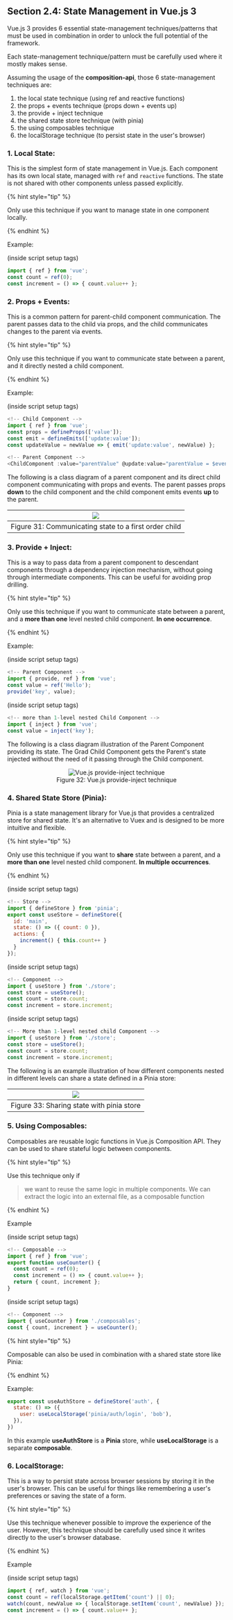 ## Section 2.4: State Management in Vue.js 3

Vue.js 3 provides 6 essential state-management techniques/patterns that must be used in combination in order to unlock the full potential of the framework.

Each state-management technique/pattern must be carefully used where it mostly makes sense.

Assuming the usage of the **composition-api**, those 6 state-management techniques are:

1. the local state technique (using ref and reactive functions)
2. the props + events technique (props down + events up)
3. the provide + inject technique
4. the shared state store technique (with pinia)
5. the using composables technique
6. the localStorage technique (to persist state in the user's browser)

### 1. **Local State**:


This is the simplest form of state management in Vue.js. Each component has its own local state, managed with `ref` and `reactive` functions. The state is not shared with other components unless passed explicitly.

{% hint style="tip" %}

Only use this technique if you want to manage state in one component locally.

{% endhint %}

Example:

(inside script setup tags)

```javascript
import { ref } from 'vue';
const count = ref(0);
const increment = () => { count.value++ };
```

### 2. **Props + Events**:

This is a common pattern for parent-child component communication. The parent passes data to the child via props, and the child communicates changes to the parent via events.

{% hint style="tip" %}

Only use this technique if you want to communicate state between a parent, and it directly nested a child component.

{% endhint %}

Example:

(inside script setup tags)
```javascript
<!-- Child Component -->
import { ref } from 'vue';
const props = defineProps(['value']);
const emit = defineEmits(['update:value']);
const updateValue = newValue => { emit('update:value', newValue) };
```

```javascript
<!-- Parent Component -->
<ChildComponent :value="parentValue" @update:value="parentValue = $event" />
```

The following is a class diagram of a parent component and its direct child component communicating with props and events. The parent passes props **down** to the child component and the child component emits events **up** to the parent.

| [![](https://mermaid.ink/img/pako:eNptULFOxTAM_BXLE4j2BzKwPN6IhMSGsli1SyMlcZSmldCj_05aShEVk-3z-c66G3bKggY7T-P45Og9U7ARYJvhhbLEctGQNNYGbusKoE1Z02ggVY4wFIXL4DwfvG_Ww0CRvVznitzdG5jV8bpZfvX_np3ls3Ti5mrQZw3nX3YPCa7873D-vW0_H0-G2GCQHMhxTWAzt1gGCWLR1Jalp8kXizYulUpT0deP2KEpeZIGp8RUZM8MTU9-PNAru6L5AGUbn_eo19Jgovim-nO4fAE6GIhn?type=png)](https://mermaid.live/edit#pako:eNptULFOxTAM_BXLE4j2BzKwPN6IhMSGsli1SyMlcZSmldCj_05aShEVk-3z-c66G3bKggY7T-P45Og9U7ARYJvhhbLEctGQNNYGbusKoE1Z02ggVY4wFIXL4DwfvG_Ww0CRvVznitzdG5jV8bpZfvX_np3ls3Ti5mrQZw3nX3YPCa7873D-vW0_H0-G2GCQHMhxTWAzt1gGCWLR1Jalp8kXizYulUpT0deP2KEpeZIGp8RUZM8MTU9-PNAru6L5AGUbn_eo19Jgovim-nO4fAE6GIhn) |
|------------------------------------------------------------------------------------------------------------------------------------------------------------------------------------------------------------------------------------------------------------------------------------------------------------------------------------------------------------------------------------------------------------------------------------------------------------------------------------------------------------------------------------------------------------------------------------------------------------------------------------------------------------------------|
| Figure 31: Communicating state to a first order child                                                                                                                                                                                                                                                                                                                                                                                                                                                                                                                                                                                                                  |

### 3. **Provide + Inject**:

This is a way to pass data from a parent component to descendant components through a dependency injection mechanism, without going through intermediate components. This can be useful for avoiding prop drilling.

{% hint style="tip" %}

Only use this technique if you want to communicate state between a parent, and a **more than one** level nested child component. **In one occurrence**.

{% endhint %}

Example:

(inside script setup tags)
```javascript
<!-- Parent Component -->
import { provide, ref } from 'vue';
const value = ref('Hello');
provide('key', value);
```

(inside script setup tags)
```javascript
<!-- more than 1-level nested Child Component -->
import { inject } from 'vue';
const value = inject('key');
```

The following is a class diagram illustration of the Parent Component providing its state. The Grad Child Component gets the Parent's state injected without the need of it passing through the Child component.

<figure style="text-align: center">
  <img src="vuejs-provide-inject.png" alt="Vue.js provide-inject technique">
  <figcaption style="text-align: center;">Figure 32: Vue.js provide-inject technique</figcaption>
</figure>

### 4. **Shared State Store (Pinia)**:

Pinia is a state management library for Vue.js that provides a centralized store for shared state. It's an alternative to Vuex and is designed to be more intuitive and flexible.

{% hint style="tip" %}

Only use this technique if you want to **share** state between a parent, and a **more than one** level nested child component. **In multiple occurrences**.

{% endhint %}

(inside script setup tags)
```javascript
<!-- Store -->
import { defineStore } from 'pinia';
export const useStore = defineStore({
  id: 'main',
  state: () => ({ count: 0 }),
  actions: {
    increment() { this.count++ }
  }
});
```

(inside script setup tags)
```javascript
<!-- Component -->
import { useStore } from './store';
const store = useStore();
const count = store.count;
const increment = store.increment;
```

(inside script setup tags)
```javascript
<!-- More than 1-level nested child Component -->
import { useStore } from './store';
const store = useStore();
const count = store.count;
const increment = store.increment;
```

The following is an example illustration of how different components nested in different levels can share a state defined in a Pinia store:

| [![](https://mermaid.ink/img/pako:eNqdUUsKwjAQvUqYdesBshC0dSkI7iSboZnaQJOUJF1I7d1NS22roIirZN5neMProLCSgENRo_e5wqtDLQxj48xOyig8B-uIdQPKWOoDBuLMV-hIDli_yDOrG2vIhN27fFm0GZFPxv2_xuxfY_6zcXVdmt63q9Bf2eyFzd7YHBLQ5DQqGVsYowgIFWkSwONXUoltHQQI00cptsGeb6YAHlxLCbSNjBGn3oCXWPsZPUgVr5hBGsfjVPfwJNCguVj7NPYPZ_a0ew?type=png)](https://mermaid.live/edit#pako:eNqdUUsKwjAQvUqYdesBshC0dSkI7iSboZnaQJOUJF1I7d1NS22roIirZN5neMProLCSgENRo_e5wqtDLQxj48xOyig8B-uIdQPKWOoDBuLMV-hIDli_yDOrG2vIhN27fFm0GZFPxv2_xuxfY_6zcXVdmt63q9Bf2eyFzd7YHBLQ5DQqGVsYowgIFWkSwONXUoltHQQI00cptsGeb6YAHlxLCbSNjBGn3oCXWPsZPUgVr5hBGsfjVPfwJNCguVj7NPYPZ_a0ew) |
|------------------------------------------------------------------------------------------------------------------------------------------------------------------------------------------------------------------------------------------------------------------------------------------------------------------------------------------------------------------------------------------------------------------------------------------------------------------------------------------------------------------------------------------------------------------------------------------------------------------------------------|
| Figure 33: Sharing state with pinia store                                                                                                                                                                                                                                                                                                                                                                                                                                                                                                                                                                                          |

### 5. **Using Composables**:

Composables are reusable logic functions in Vue.js Composition API. They can be used to share stateful logic between components.

{% hint style="tip" %}

Use this technique only if

> we want to reuse the same logic in multiple components. We can extract the logic into an external file, as a composable function

{% endhint %}

Example

(inside script setup tags)
```javascript
<!-- Composable -->
import { ref } from 'vue';
export function useCounter() {
  const count = ref(0);
  const increment = () => { count.value++ };
  return { count, increment };
}
```

(inside script setup tags)
```javascript
<!-- Component -->
import { useCounter } from './composables';
const { count, increment } = useCounter();
```

{% hint style="tip" %}

Composable can also be used in combination with a shared state store like Pinia:

{% endhint %}

Example:

```js
export const useAuthStore = defineStore('auth', {
  state: () => ({
    user: useLocalStorage('pinia/auth/login', 'bob'),
  }),
})
```

In this example **useAuthStore** is a **Pinia** store, while **useLocalStorage** is a separate **composable**.

### 6. **LocalStorage**:

This is a way to persist state across browser sessions by storing it in the user's browser. This can be useful for things like remembering a user's preferences or saving the state of a form.

{% hint style="tip" %}

Use this technique whenever possible to improve the experience of the user. However, this technique should be carefully used since it writes directly to the user's browser database.

{% endhint %}

Example

(inside script setup tags)

```javascript
import { ref, watch } from 'vue';
const count = ref(localStorage.getItem('count') || 0);
watch(count, newValue => { localStorage.setItem('count', newValue) });
const increment = () => { count.value++ };
```

